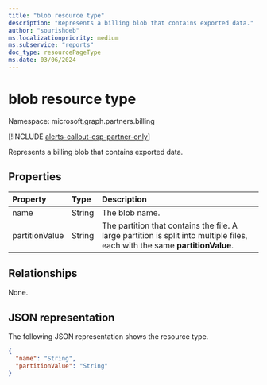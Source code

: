 ```yaml
---
title: "blob resource type"
description: "Represents a billing blob that contains exported data."
author: "sourishdeb"
ms.localizationpriority: medium
ms.subservice: "reports"
doc_type: resourcePageType
ms.date: 03/06/2024
---
```


# blob resource type

Namespace: microsoft.graph.partners.billing

[!INCLUDE [alerts-callout-csp-partner-only](../includes/alerts-callout-csp-partner-only.md)]

Represents a billing blob that contains exported data.

## Properties

|Property|Type|Description|
|:---|:---|:---|
|name|String|The blob name.|
|partitionValue|String|The partition that contains the file. A large partition is split into multiple files, each with the same **partitionValue**.|

## Relationships

None.

## JSON representation

The following JSON representation shows the resource type.

<!-- {
  "blockType": "resource",
  "@odata.type": "microsoft.graph.partners.billing.blob"
}
-->
``` json
{
  "name": "String",
  "partitionValue": "String"
}
```
